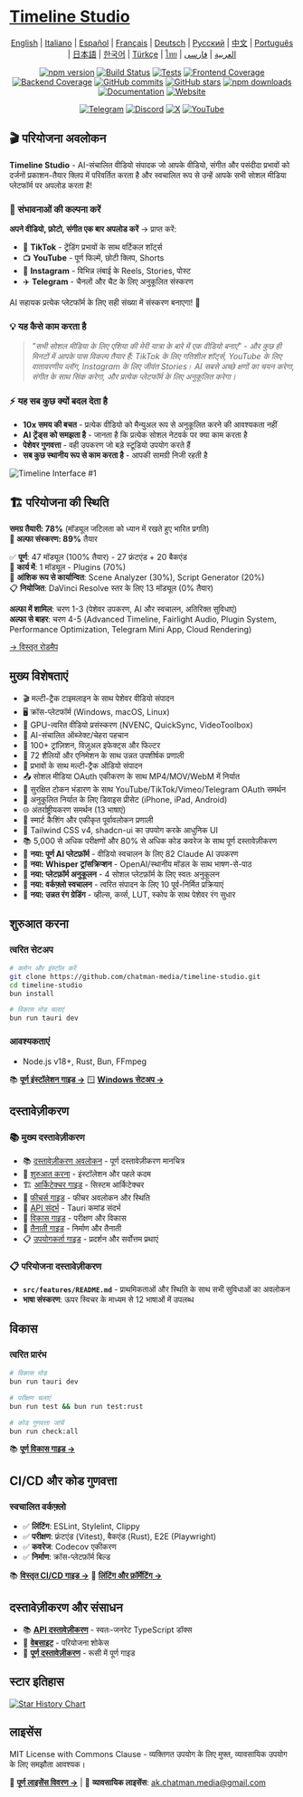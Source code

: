 # [Timeline Studio](https://chatman-media.github.io/timeline-studio/)

<div align="center">

[English](README.md) | [Italiano](README.it.md) | [Español](README.es.md) | [Français](README.fr.md) | [Deutsch](README.de.md) | [Русский](README.ru.md) | [中文](README.zh.md) | [Português](README.pt.md) | [日本語](README.ja.md) | [한국어](README.ko.md) | [Türkçe](README.tr.md) | [ไทย](README.th.md) | [العربية](README.ar.md) | [فارسی](README.fa.md)

[![npm version](https://img.shields.io/npm/v/timeline-studio.svg?style=for-the-badge)](https://www.npmjs.com/package/timeline-studio)
[![Build Status](https://img.shields.io/github/actions/workflow/status/chatman-media/timeline-studio/build.yml?style=for-the-badge&label=build)](https://github.com/chatman-media/timeline-studio/actions/workflows/build.yml)
[![Tests](https://img.shields.io/github/actions/workflow/status/chatman-media/timeline-studio/test-and-coverage.yml?style=for-the-badge&label=tests)](https://github.com/chatman-media/timeline-studio/actions/workflows/test-and-coverage.yml)
[![Frontend Coverage](https://img.shields.io/codecov/c/github/chatman-media/timeline-studio?style=for-the-badge&label=frontend&flag=frontend)](https://codecov.io/gh/chatman-media/timeline-studio)
[![Backend Coverage](https://img.shields.io/codecov/c/github/chatman-media/timeline-studio?style=for-the-badge&label=backend&flag=backend)](https://codecov.io/gh/chatman-media/timeline-studio)
[![GitHub commits](https://img.shields.io/github/commit-activity/m/chatman-media/timeline-studio?style=for-the-badge&label=commits)](https://github.com/chatman-media/timeline-studio/graphs/commit-activity)
[![GitHub stars](https://img.shields.io/github/stars/chatman-media/timeline-studio?style=for-the-badge)](https://github.com/chatman-media/timeline-studio/stargazers)
[![npm downloads](https://img.shields.io/npm/dm/timeline-studio?style=for-the-badge&label=npm%20downloads)](https://www.npmjs.com/package/timeline-studio)
[![Documentation](https://img.shields.io/badge/read-docs-blue?style=for-the-badge)](https://chatman-media.github.io/timeline-studio/api-docs/)
[![Website](https://img.shields.io/badge/visit-website-brightgreen?style=for-the-badge&logo=globe&logoColor=white)](https://chatman-media.github.io/timeline-studio/)

[![Telegram](https://img.shields.io/badge/Join%20Group-Telegram-2CA5E0?style=for-the-badge&logo=telegram&logoColor=white)](https://t.me/timelinestudio)
[![Discord](https://img.shields.io/badge/Chat-on%20Discord-5865F2?style=for-the-badge&logo=discord&logoColor=white)](https://discord.gg/gwJUYxck)
[![X](https://img.shields.io/badge/Follow-@chatman-000000?style=for-the-badge&logo=x&logoColor=white)](https://x.com/chatman_media)
[![YouTube](https://img.shields.io/badge/Subscribe-YouTube-FF0000?style=for-the-badge&logo=youtube&logoColor=white)](https://www.youtube.com/@chatman-media)

</div>

## 🎬 परियोजना अवलोकन

**Timeline Studio** - AI-संचालित वीडियो संपादक जो आपके वीडियो, संगीत और पसंदीदा प्रभावों को दर्जनों प्रकाशन-तैयार क्लिप में परिवर्तित करता है और स्वचालित रूप से उन्हें आपके सभी सोशल मीडिया प्लेटफॉर्म पर अपलोड करता है!

### 🚀 संभावनाओं की कल्पना करें

**अपने वीडियो, फ़ोटो, संगीत एक बार अपलोड करें** → प्राप्त करें:
- 📱 **TikTok** - ट्रेंडिंग प्रभावों के साथ वर्टिकल शॉर्ट्स
- 📺 **YouTube** - पूर्ण फिल्में, छोटी क्लिप, Shorts
- 📸 **Instagram** - विभिन्न लंबाई के Reels, Stories, पोस्ट
- ✈️ **Telegram** - चैनलों और चैट के लिए अनुकूलित संस्करण

AI सहायक प्रत्येक प्लेटफॉर्म के लिए सही संख्या में संस्करण बनाएगा! 🤖

### 💡 यह कैसे काम करता है

> *"सभी सोशल मीडिया के लिए एशिया की मेरी यात्रा के बारे में एक वीडियो बनाएं" - और कुछ ही मिनटों में आपके पास विकल्प तैयार हैं: TikTok के लिए गतिशील शॉर्ट्स, YouTube के लिए वातावरणीय व्लॉग, Instagram के लिए जीवंत Stories। AI सबसे अच्छे क्षणों का चयन करेगा, संगीत के साथ सिंक करेगा, और प्रत्येक प्लेटफॉर्म के लिए अनुकूलित करेगा।*

### ⚡ यह सब कुछ क्यों बदल देता है

- **10x समय की बचत** - प्रत्येक वीडियो को मैन्युअल रूप से अनुकूलित करने की आवश्यकता नहीं
- **AI ट्रेंड्स को समझता है** - जानता है कि प्रत्येक सोशल नेटवर्क पर क्या काम करता है
- **पेशेवर गुणवत्ता** - वही उपकरण जो बड़े स्टूडियो उपयोग करते हैं
- **सब कुछ स्थानीय रूप से काम करता है** - आपकी सामग्री निजी रहती है

![Timeline Interface #1](/public/screen3.png)

## 🏗️ परियोजना की स्थिति

**समग्र तैयारी: 78%** (मॉड्यूल जटिलता को ध्यान में रखते हुए भारित प्रगति)  
**🎯 अल्फा संस्करण: 89%** तैयार

✅ **पूर्ण**: 47 मॉड्यूल (100% तैयार) - 27 फ्रंटएंड + 20 बैकएंड  
🔄 **कार्य में**: 1 मॉड्यूल - Plugins (70%)  
🔧 **आंशिक रूप से कार्यान्वित**: Scene Analyzer (30%), Script Generator (20%)  
📋 **नियोजित**: DaVinci Resolve स्तर के लिए 13 मॉड्यूल (0% तैयार)

**अल्फा में शामिल**: चरण 1-3 (पेशेवर उपकरण, AI और स्वचालन, अतिरिक्त सुविधाएं)  
**अल्फा से बाहर**: चरण 4-5 (Advanced Timeline, Fairlight Audio, Plugin System, Performance Optimization, Telegram Mini App, Cloud Rendering)

[→ विस्तृत रोडमैप](docs-ru/10-roadmap/README.md)

## मुख्य विशेषताएं

- 🎬 मल्टी-ट्रैक टाइमलाइन के साथ पेशेवर वीडियो संपादन
- 🖥️ क्रॉस-प्लेटफॉर्म (Windows, macOS, Linux)
- 🚀 GPU-त्वरित वीडियो प्रसंस्करण (NVENC, QuickSync, VideoToolbox)
- 🤖 AI-संचालित ऑब्जेक्ट/चेहरा पहचान
- 🎨 100+ ट्रांज़िशन, विज़ुअल इफेक्ट्स और फिल्टर
- 📝 72 शैलियों और एनिमेशन के साथ उन्नत उपशीर्षक प्रणाली
- 🎵 प्रभावों के साथ मल्टी-ट्रैक ऑडियो संपादन
- 📤 सोशल मीडिया OAuth एकीकरण के साथ MP4/MOV/WebM में निर्यात
- 🔐 सुरक्षित टोकन भंडारण के साथ YouTube/TikTok/Vimeo/Telegram OAuth समर्थन
- 📱 अनुकूलित निर्यात के लिए डिवाइस प्रीसेट (iPhone, iPad, Android)
- 🌐 अंतर्राष्ट्रीयकरण समर्थन (13 भाषाएं)
- 💾 स्मार्ट कैशिंग और एकीकृत पूर्वावलोकन प्रणाली
- 🎨 Tailwind CSS v4, shadcn-ui का उपयोग करके आधुनिक UI
- 📚 5,000 से अधिक परीक्षणों और 80% से अधिक कोड कवरेज के साथ पूर्ण दस्तावेज़ीकरण
- 🧠 **नया: पूर्ण AI प्लेटफ़ॉर्म** - वीडियो स्वचालन के लिए 82 Claude AI उपकरण
- 🎤 **नया: Whisper ट्रांसक्रिप्शन** - OpenAI/स्थानीय मॉडल के साथ भाषण-से-पाठ
- 📱 **नया: प्लेटफ़ॉर्म अनुकूलन** - 4 सोशल प्लेटफ़ॉर्म के लिए स्वतः अनुकूलन
- 🤖 **नया: वर्कफ़्लो स्वचालन** - त्वरित संपादन के लिए 10 पूर्व-निर्मित प्रक्रियाएं
- 🎨 **नया: उन्नत रंग ग्रेडिंग** - व्हील्स, कर्व्स, LUT, स्कोप के साथ पेशेवर रंग सुधार

## शुरुआत करना

### त्वरित सेटअप

```bash
# क्लोन और इंस्टॉल करें
git clone https://github.com/chatman-media/timeline-studio.git
cd timeline-studio
bun install

# विकास मोड चलाएं
bun run tauri dev
```

### आवश्यकताएं
- Node.js v18+, Rust, Bun, FFmpeg

📚 **[पूर्ण इंस्टॉलेशन गाइड →](docs-ru/01-getting-started/README.md)**
🪟 **[Windows सेटअप →](docs-ru/06-deployment/platforms/windows-build.md)**

## दस्तावेज़ीकरण

### 📚 मुख्य दस्तावेज़ीकरण

- 📚 [दस्तावेज़ीकरण अवलोकन](docs-ru/README.md) - पूर्ण दस्तावेज़ीकरण मानचित्र
- 🚀 [शुरुआत करना](docs-ru/01-getting-started/README.md) - इंस्टॉलेशन और पहले कदम
- 🏗️ [आर्किटेक्चर गाइड](docs-ru/02-architecture/README.md) - सिस्टम आर्किटेक्चर
- 🎯 [फीचर्स गाइड](docs-ru/03-features/README.md) - फीचर अवलोकन और स्थिति
- 📡 [API संदर्भ](docs-ru/04-api-reference/README.md) - Tauri कमांड संदर्भ
- 🧪 [विकास गाइड](docs-ru/05-development/README.md) - परीक्षण और विकास
- 🚀 [तैनाती गाइड](docs-ru/06-deployment/README.md) - निर्माण और तैनाती
- 📋 [उपयोगकर्ता गाइड](docs-ru/07-guides/README.md) - प्रदर्शन और सर्वोत्तम प्रथाएं

### 📋 परियोजना दस्तावेज़ीकरण

- **`src/features/README.md`** - प्राथमिकताओं और स्थिति के साथ सभी सुविधाओं का अवलोकन
- **भाषा संस्करण**: ऊपर स्विचर के माध्यम से 12 भाषाओं में उपलब्ध

## विकास

### त्वरित प्रारंभ

```bash
# विकास मोड
bun run tauri dev

# परीक्षण चलाएं
bun run test && bun run test:rust

# कोड गुणवत्ता जांचें
bun run check:all
```

📚 **[पूर्ण विकास गाइड →](docs-ru/05-development/README.md)**

## CI/CD और कोड गुणवत्ता

### स्वचालित वर्कफ़्लो
- ✅ **लिंटिंग**: ESLint, Stylelint, Clippy
- ✅ **परीक्षण**: फ्रंटएंड (Vitest), बैकएंड (Rust), E2E (Playwright)
- ✅ **कवरेज**: Codecov एकीकरण
- ✅ **निर्माण**: क्रॉस-प्लेटफ़ॉर्म बिल्ड

📚 **[विस्तृत CI/CD गाइड →](docs-ru/06-deployment/README.md)**
🔧 **[लिंटिंग और फ़ॉर्मेटिंग →](docs-ru/05-development/linting-and-formatting.md)**

## दस्तावेज़ीकरण और संसाधन

- 📚 [**API दस्तावेज़ीकरण**](https://chatman-media.github.io/timeline-studio/api-docs/) - स्वतः-जनरेट TypeScript डॉक्स
- 🚀 [**वेबसाइट**](https://chatman-media.github.io/timeline-studio/) - परियोजना शोकेस
- 📖 [**पूर्ण दस्तावेज़ीकरण**](docs-ru/README.md) - रूसी में पूर्ण गाइड

## स्टार इतिहास
<a href="https://www.star-history.com/#chatman-media/timeline-studio&Date">
 <picture>
   <source media="(prefers-color-scheme: dark)" srcset="https://api.star-history.com/svg?repos=chatman-media/timeline-studio&type=Date&theme=dark" />
   <source media="(prefers-color-scheme: light)" srcset="https://api.star-history.com/svg?repos=chatman-media/timeline-studio&type=Date" />
   <img alt="Star History Chart" src="https://api.star-history.com/svg?repos=chatman-media/timeline-studio&type=Date" />
 </picture>
</a>

## लाइसेंस

MIT License with Commons Clause - व्यक्तिगत उपयोग के लिए मुफ्त, व्यावसायिक उपयोग के लिए समझौता आवश्यक।

📄 **[पूर्ण लाइसेंस विवरण →](docs-ru/10-legal/license.md)** | 📧 **व्यावसायिक लाइसेंस**: ak.chatman.media@gmail.com